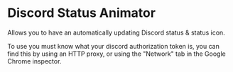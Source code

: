 # Discord Status Animator
Allows you to have an automatically updating Discord status &amp; status icon.


To use you must know what your discord authorization token is, you can find this by using an HTTP proxy, or using the "Network" tab in the Google Chrome inspector.
